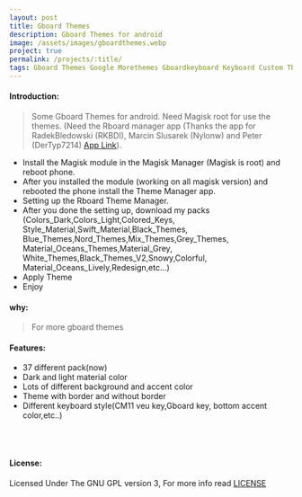 ```yaml
---
layout: post
title: Gboard Themes
description: Gboard Themes for android
image: /assets/images/gboardthemes.webp
project: true
permalink: /projects/:title/
tags: Gboard Themes Google Morethemes Gboardkeyboard Keyboard Custom Themes
---
```


#### Introduction:

> Some Gboard Themes for android. Need Magisk root for use the themes. (Need the Rboard manager app (Thanks the app for RadekBledowski (RKBDI), Marcin Slusarek (Nylonw) and Peter (DerTyp7214) <a href="https://t.me/rkbdigboard/1018"> App Link</a>).


- Install the Magisk module in the Magisk Manager (Magisk is root) and reboot phone.
- After you installed the module (working on all magisk version) and rebooted the phone install the Theme Manager app.
- Setting up the Rboard Theme Manager.
- After you done the setting up, download my packs (Colors_Dark,Colors_Light,Colored_Keys,<br>Style_Material,Swift_Material,Black_Themes,<br>Blue_Themes,Nord_Themes,Mix_Themes,Grey_Themes,<br>Material_Oceans_Themes,Material_Grey,<br>White_Themes,Black_Themes_V2,Snowy,Colorful,<br>Material_Oceans_Lively,Redesign,etc...)
- Apply Theme
- Enjoy

#### why:

> For more gboard themes
#### Features:

- 37 different pack(now)
- Dark and light material color
- Lots of different background and accent color
- Theme with border and without border
- Different keyboard style(CM11 veu key,Gboard key, bottom accent color,etc..)

<br><br>
<h4>License:</h4>
Licensed Under The GNU GPL version 3, For more info read <a target="_blank" href="">LICENSE</a>
